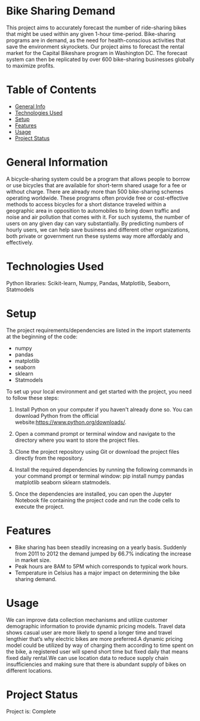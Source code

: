 # Bike Sharing Demand
This project aims to accurately forecast the number of ride-sharing bikes that might be used within any given 1-hour time-period. 
Bike-sharing programs are in demand, as the need for health-conscious activities that save the environment skyrockets. Our project aims to forecast the rental market for the Capital Bikeshare program in Washington DC. The forecast system can then be replicated by over 600 bike-sharing businesses globally to maximize profits. 

# Table of Contents
-  [General Info](<#general-information>)
-  [Technologies Used](#technologies-used)
-  [Setup](#setup)
-  [Features](#features)
-  [Usage](#usage)
-  [Project Status](#project-status)

# General Information
A bicycle-sharing system could be a program that allows people to borrow or use bicycles that are available for short-term shared usage for a fee or without charge. There are already more than 500 bike-sharing schemes operating worldwide. These programs often provide free or cost-effective methods to access bicycles for a short distance traveled within a geographic area in opposition to automobiles to bring down traffic and noise and air pollution that comes with it. For such systems, the number of users on any given day can vary substantially. By predicting numbers of hourly users, we can help save business and different other organizations, both private or government run these systems way more affordably and effectively. 

# Technologies Used
Python libraries: Scikit-learn, Numpy, Pandas, Matplotlib, Seaborn, Statmodels

# Setup
The project requirements/dependencies are listed in the import statements at the beginning of the code:
  - numpy
  - pandas
  - matplotlib
  - seaborn
  - sklearn
  - Statmodels

To set up your local environment and get started with the project, you need to follow these steps:

1. Install Python on your computer if you haven't already done so. You can download Python from the official website:https://www.python.org/downloads/.
   
2. Open a command prompt or terminal window and navigate to the directory where you want to store the project files.

3. Clone the project repository using Git or download the project files directly from the repository.

4. Install the required dependencies by running the following commands in your command prompt or terminal window: pip install numpy pandas matplotlib seaborn sklearn statmodels.

5. Once the dependencies are installed, you can open the Jupyter Notebook file containing the project code and run the code cells to execute the project.

# Features
  - Bike sharing has been steadily increasing on a yearly basis. Suddenly from 2011 to 2012 the demand jumped  by 66.7% indicating the increase in market size.
  - Peak hours are 8AM to 5PM which corresponds to typical work hours.
  - Temperature in Celsius has a major impact on determining the bike sharing demand.

# Usage
We can improve data collection mechanisms and utilize customer demographic information to provide dynamic pricing models. Travel data shows casual user are more likely to spend a longer time and travel lengthier that’s why electric bikes are more preferred.A dynamic pricing model could be utilized by way of charging them according to time spent on the bike, a registered user will spend short time but fixed daily that means fixed daily rental.We can use location data to reduce supply chain insufficiencies and making sure that there is abundant supply of bikes on different locations. 

# Project Status
Project is: Complete
